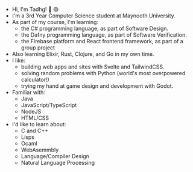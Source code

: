 - Hi, I'm Tadhg! :wave: :smile:
- I'm a 3rd Year Computer Science student at Maynooth University.
- As part of my course, I'm learning:
  - the C# programming language, as part of Software Design.
  - the Dafny programming language, as part of Software Verification.
  - the Firebase platform and React frontend framework, as part of a group project
- Also learning Elixir, Rust, Clojure, and Go in my own time.
- I like:
  - building web apps and sites with Svelte and TailwindCSS.
  - solving random problems with Python (world's most overpowered calculator!)
  - trying my hand at game design and development with Godot.
- Familiar with:
  - Java
  - JavaScript/TypeScript
  - NodeJS
  - HTML/CSS
- I'd like to learn about:
  - C and C++
  - Lisps
  - Ocaml
  - WebAsemmbly
  - Language/Compiler Design
  - Natural Language Processing
